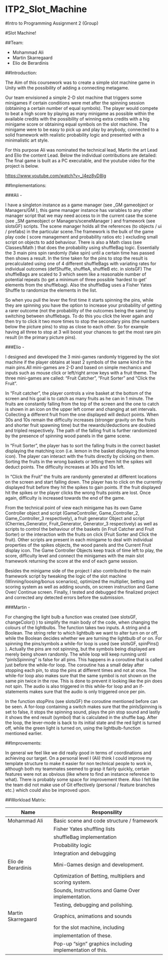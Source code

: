 # ITP2_Slot_Machine
#Intro to Programming Assignment 2 (Group)

#Slot Machine!

##Team: 
 * Mohammad Ali
 * Martin Skarregaard
 * Elio de Berardinis


##Introduction:

The Aim of this coursework was to create a simple slot machine game in Unity  with the possibility of adding a connecting metagame. 

Our team envisioned a simple 2-D slot machine that triggers some minigames if certain conditions were met after the spinning session (obtaining a certain number of equal symbols). The player would compete to beat a high score by playing as many minigame as possible within the available credits with the possibility of winning extra credits with a hig minigame score or obtaining equal symbols on the slot machine. The minigame were to be easy to pick up and play by anybody, connected to a solid framework with realistic probability logic and presented with a minimalistic art style.

For this purpose Ali was nominated the technical lead, Martin the art Lead and Elio the content Lead. Below the individual contributions are detailed: The final game is built as a PC executable, and the youtube video for the project is below.

https://www.youtube.com/watch?v=_l4ez8yD8lg


##Implementations:

###Ali -

I have a singleton instance as a game manager (see _GM gameobject or Managers/GM ), this game manager instance has variables to any other manager script that we may need access to in the current case the scene (see _SM gameobject or Managers/sceneManager ) and framework (see slotsGF) scripts. The scene manager holds all the references (to objects / ui / prefabs) in the particular scene.The framework is the bulk of the game play code ( score management and probability ratios etc ) excluding small script on objects to add behaviour. There is also a Math class (see Classes/Math ) that does the probability using shuffleBag logic. Essentially the 3 main pins spin randomly (fake spin) until a certain time has passed then shows a result. In the time taken for the pins to stop the result is precalculated using one of 4 different shuffleBags with variating rates for individual outcomes (defShuffle, shuffleA, shuffleB etc. in slotsGF) The shuffleBags are scaled to 3 which seem like a reasonable number of potential repeats (to get a minimum of three possible ‘hardest to get’ elements from the shufflebag). Also the shuffleBag uses a Fisher Yates Shuffle to randomize the elements in the list. 

So when you pull the lever the first time it starts spinning the pins, while they are spinning you have the option to increase your probability of getting a rarer outcome (not the probability of the outcomes being the same) by switching between shufflebags. To do this you click the lever again and then try to click it two more times to stop the secondary pins (the numbers below the picture pins) to stop as close to each other. So for example having all three to stop at 3 will boost your chances to get the most rare pin result (in the primary picture pins).


###Elio -

I designed and developed the 3 mini-games randomly triggered by the slot machine if the player obtains at least 2 symbols of the same kind in the main pins.All mini-games are 2-D and based on simple mechanics and inputs such as mouse click or left/right arrow keys with a fruit theme. The three mini-games are called: “Fruit Catcher”, “Fruit Sorter” and “Click the Fruit”.

In “Fruit catcher”, the player controls a vine basket at the bottom of the screen and his goal is to catch as many fruits as he can in 1 minute. The fruits are constantly falling from the top of the screen and the one to catch is shown in an icon on the upper left corner and changing at set intervals. Collecting a different fruit from the one displayed will deduct points. When 30s and 10s remain the difficulty increases (stronger gravity on the fruits and shorter fruit spawning time) but the rewards/deductions are doubled and tripled respectively. The path of the falling fruit is further randomized by the presence of spinning wood panels in the game scene.

In “Fruit Sorter”, the player has to sort the falling fruits in the correct basket displaying the matching icon (i.e. lemon in the basket displaying the lemon icon). The player can interact with the fruits directly by clicking on them. Sorting the fruits in the wrong baskets or letting them hit the spikes will deduct points. The difficulty increases at 30s and 10s left.

In “Click the Fruit” the fruits are randomly generated at different locations on the screen and start falling down. The player has to click on the currently displayed fruit before they hit the spikes to gain points. If the fruit displayed hit the spikes or the player clicks the wrong fruits points are lost. Once again, difficulty is increased towards the end of the game.

From the technical point of view each minigame has its own Game Controller object and script (GameController, Game_Controller_2, Game_Controller_3 respectively), a fruit generator Object and script (Cherries_Generator, Fruit_Generator, Generator_3 respectively) as well as scripts to control the behaviour of the baskets (in Fruit Catcher and Fruit Sorter) or the interaction with the fruits on click (Fruit Sorter and Click the fruit). Other scripts are present in each minigame to deal with individual properties of the spikes objects, the wood panels and the Current Fruit display icon. The Game Controller Objects keep track of time left to play, the score, difficulty level and connect the minigames with the main slot framework returning the score at the end of each game session.

Besides the minigame side of the project I also contributed to the main framework script by tweaking the logic of the slot machine (Winning/loosing/bonus scenarios), optimized the multiplier, betting and scoring system as well as adding sounds, on screen instruction and Game Over/ Continue screen. Finally, I tested and debugged the finalized project and corrected any detected errors before the submission.


###Martin -

For changing the light bulb a function was created (see slotsGF, changeColor() ) to simplify the main body of the code, when changing the colours of the lightbulbs. The function takes two inputs. A string and a Boolean. The string refer to which lightbulb we want to alter turn on or off, while the Boolean decides whether we are turning the lightbulb of or on.
For spinning the pins/symbols a while-for loop is used (see slotsGF, spinPins() ). Actually the pins are not spinning, but the symbols being displayed are merely being shown randomly. The while loop will keep running until “pinIsSpinning” is false for all pins. This happens in a coroutine that is called just before the while-for loop. The coroutine has a small delay after stopping each pin, to stop the pins at different times and not at once. The while-for loop also makes sure that the same symbol is not shown on the same pin twice in the row. This is done to prevent it looking like the pin does not spin. The audio is also triggered in this while-for loop and an if-statements makes sure that the audio is only triggered once per pin. 
 
In the function stopPins (see slotsGF) the coroutine mentioned before can be seen. A for-loop containing a switch makes sure that the pinIsSpinning is set to false, it stops the spinning sound, plays the pin stop sound and lastly it shows the end result (symbol) that is calculated in the shuffle bag. After the loop, the lever-mode is back to its initial state and the red light is turned off, while the green light is turned on, using the lightbulb-function mentioned earlier.


##Improvements:

In general we feel like we did really good in terms of coordinations and achieving our target. On a personal level I (Ali) think I could improve my template structure to make it easier for non technical people to work in, although both my teammates seemed to grasp it fairly quickly, certain features were not as obvious (like where to find an instance reference to what). There is probably some space for improvement there. Also I felt like the team did not make use of Git effectively (personal / feature branches etc.) which could also be improved upon. 

##Workload Matrix:

|  Name  |  Responsility |
| --- | --- |
| Mohammad Ali | Basic scene and code structure / framework | 
|  | Fisher Yates shuffling lists | 
|  | shuffleBag implementation | 
|  | Probability logic | 
|  | Integration and debugging |
| Elio de Berardinis |  Mini-Games design and development.  | 
|  | Optimization of Betting, multipliers and scoring system.  |  
|  | Sounds, Instructions and Game Over implementation.  | 
|  | Testing, debugging and polishing. | 
| Martin Skarregaard | Graphics, animations and sounds | 
|  |  for the slot machine, including  | 
|  | implementation of these. | 
|  | Pop-up “sign” graphics including implementation of this. | 

